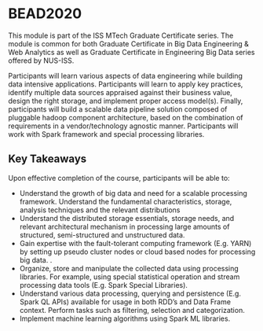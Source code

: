 # BEAD2020

This module is part of the ISS MTech Graduate Certificate series. The module is common for both Graduate Certificate in Big Data Engineering & Web Analytics as well as Graduate Certificate in Engineering Big Data series offered by NUS-ISS.

Participants will learn various aspects of data engineering while building data intensive applications. Participants will learn to apply key practices, identify multiple data sources appraised against their business value, design the right storage, and implement proper access model(s).  Finally, participants will build a scalable data pipeline solution composed of pluggable hadoop component architecture, based on the combination of requirements in a vendor/technology agnostic manner.  Participants will work with Spark framework and special processing libraries.

Key Takeaways
-------------
Upon effective completion of the course, participants will be able to:
- Understand the growth of big data and need for a scalable processing framework. Understand the fundamental characteristics, storage, analysis techniques and the relevant distributions
- Understand the distributed storage essentials, storage needs, and relevant architectural mechanism in processing large amounts of structured, semi-structured and unstructured data. 
- Gain expertise with the fault-tolerant computing framework (E.g. YARN) by setting up pseudo cluster nodes or cloud based nodes for processing big data. . 
- Organize, store and manipulate the collected data using processing libraries. For example, using special statistical operation and stream processing data tools (E.g. Spark Special Libraries). 
- Understand various data processing, querying and persistence (E.g. Spark QL APIs) available for usage in both RDD’s and Data Frame context. Perform tasks such as filtering, selection and categorization. 
- Implement machine learning algorithms using Spark ML libraries.

